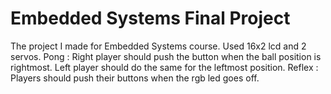 # Embedded Systems Final Project


The project I made for Embedded Systems course. Used 16x2 lcd and 2 servos. 
Pong : Right player should push the button when the ball position is rightmost. Left player should do the same for the leftmost position.
Reflex : Players should push their buttons when the rgb led goes off.
